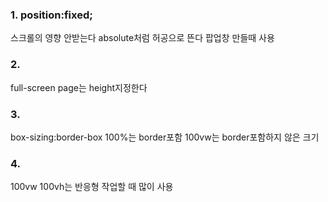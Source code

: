 ### 1. position:fixed;
스크롤의 영향 안받는다
absolute처럼 허공으로 뜬다 팝업창 만들때 사용

### 2.
full-screen page는 height지정한다

### 3.
box-sizing:border-box
100%는 border포함
100vw는 border포함하지 않은 크기

### 4. 
100vw 100vh는 반응형 작업할 때 많이 사용
